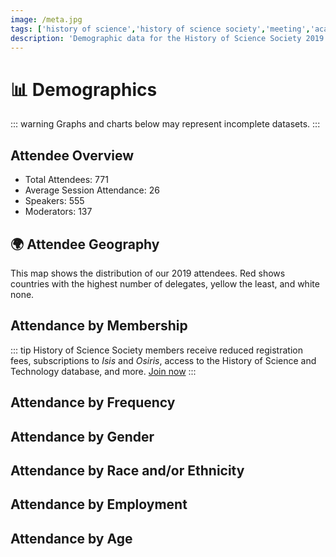 ```yaml
---
image: /meta.jpg
tags: ['history of science','history of science society','meeting','academic conference','abstracts','demographics']
description: 'Demographic data for the History of Science Society 2019 annual meeting'
---
```


# 📊 Demographics

::: warning
Graphs and charts below may represent incomplete datasets.
:::

## Attendee Overview
- Total Attendees: 771
- Average Session Attendance: 26
- Speakers: 555
- Moderators: 137


<attendeeBreakdown class="graph" />

## 🌍 Attendee Geography
This map shows the distribution of our 2019 attendees. Red shows countries with the highest number of delegates, yellow the least, and white none.

<div class="graph">
<attendeeGeo />
</div>

## Attendance by Membership

::: tip
History of Science Society members receive reduced registration fees, subscriptions to *Isis* and *Osiris*, access to the History of Science and Technology database, and more. [Join now](https://www.press.uchicago.edu/ucp/journals/subscribe/isis.html)
:::

<membershipAttendance2019 class="graph" />

## Attendance by Frequency
<attendeeFirstTime class="graph" />

## Attendance by Gender

<attendeeGender class="graph" />

## Attendance by Race and/or Ethnicity

<attendeeRaceEthnicity class="graph" />

## Attendance by Employment
<attendeeEmployment class="graph" />

## Attendance by Age
<attendeeAge class="graph" />

<joinTheConvo />


